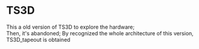 # TS3D
This a old version of TS3D to explore the hardware;  
Then, it's abandoned; By recognized the whole architecture of this version, TS3D_tapeout is obtained
